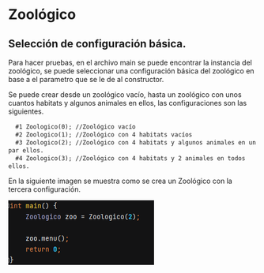 # Zoológico

## Selección de configuración básica.
Para hacer pruebas, en el archivo main se puede encontrar la instancia del zoológico, se puede seleccionar una configuración básica del zoológico en base a el parametro que se le de al constructor.

Se puede crear desde un zoológico vacío, hasta un zoológico con unos cuantos habitats y algunos animales en ellos, las configuraciones son las siguientes.

```
  #1 Zoologico(0); //Zoológico vacío
  #2 Zoologico(1); //Zoológico con 4 habitats vacíos
  #3 Zoologico(2); //Zoológico con 4 habitats y algunos animales en un par ellos.
  #4 Zoologico(3); //Zoológico con 4 habitats y 2 animales en todos ellos.
  ```

En la siguiente imagen se muestra como se crea un Zoológico con la tercera configuración.

![img_2.png](img_2.png)
